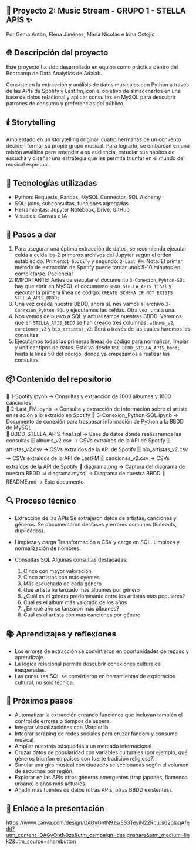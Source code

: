 ## 🎵 Proyecto 2: Music Stream - GRUPO 1 - STELLA APIS ✨
Por Gema Antón, Elena Jiménez, María Nicolás e Irina Ostojic 

## 🌐 Descripción del proyecto
Este proyecto ha sido desarrollado en equipo como práctica dentro del Bootcamp de Data Analytics de Adalab.

Consiste en la extracción y análisis de datos musicales con Python a través de las APIs de Spotify y Last.fm, con el objetivo de almacenarlos en una base de datos relacional y aplicar consultas en MySQL para descubrir patrones de consumo y preferencias del público.

## 🕯️ Storytelling
 Ambientado en un storytelling original: cuatro hermanas de un convento deciden formar su propio grupo musical. Para lograrlo, se embarcan en una misión analítica para entender a su audiencia, estudiar sus hábitos de escucha y diseñar una estrategia que les permita triunfar en el mundo del musical espiritual.

## 🧰 Tecnologías utilizadas
- Python: Requests, Pandas, MySQL Connector, SQL Alchemy
- SQL: joins, subconsultas, funciones agregadas
- Herramientas: Jupyter Notebook, Drive, GitHub
- Visuales: Canvas e IA

## 📃 Pasos a dar
1. Para asegurar una óptima extracción de datos, se recomienda ejecutar celda a celda los 2 primeros archivos del Jupyter según el orden establecido. Primero:`1-Spotify` y segundo: `2-Last_FM`. 
Nota: El primer método de extracción de Spotify puede tardar unos 5-10 minutos en completarse. Paciencia!
2. IMPORTANTE!  Antes de ejecutar el documento `3-Conexion_Pyhton-SQL` hay que abrir en MySQL el documento `BBDD_STELLA_APIS_final` y ejecutar la primera línea de código: `CREATE SCHEMA IF NOT EXISTS STELLA_APIS_BBDD;`
3. Una vez creada nuestra BBDD, ahora sí, nos vamos al archivo `3-Conexión_Pyhton-SQL` y ejecutamos las celdas. Otra vez, una a una.
4. Nos vamos de nuevo a SQL y actualizamos nuestras BBDD. Veremos que en `STELLA_APIS_BBDD` se han creado tres columnas: `albums_v2`, `canciones_v2` y `bio_artistas_v2`. Será a través de las cuales haremos las consultas.
5. Ejecutamos todas las primeras líneas de código para normalizar, limpiar y unificar tipos de datos. Esto va desde `USE BBDD_STELLA_APIS_bbdd;`
hasta la línea 50 del código, donde ya empezamos a realizar las consultas.

## 📦 Contenido del repositorio
📁 1-Spotify.ipynb                  → Consultas y extracción de 1000 álbumes y 1000 canciones  
📁 2-Last_FM.ipynb                  → Consulta y extracción de información sobre el artista en relación a lo extraido en Spotify
📁 3-Conexion_Python-SQL.ipynb      → Documento de conexión para traspasar información de Python a la BBDD de MySQL  
📁 BBDD_STELLA_APIS_final.sql       → Base de datos donde realizaremos las consultas 
🗄 albums_v2.csv                     → CSVs extraídos de la API de Spotify
🗄 artistas_v2.csv                   → CSVs extraídos de la API de Spotify
🗄 bio_artistas_v2.csv               → CSVs extraídos de la API de LastFM
🗄 canciones_v2.csv                  → CSVs extraídos de la API de Spotify 
📸 diagrama.png                     → Captura del diagrama de nuestra BBDD
📊 diagrama.mysql                   → Diagrama de nuestra BBDD
📄 README.md                        → Este documento  

## 🔍 Proceso técnico
- Extracción de las APIs
    Se extrajeron datos de artistas, canciones y géneros.
    Se documentaron desfases y errores comunes (timeouts, duplicados).

- Limpieza y carga
    Transformación a CSV y carga en SQL.
    Limpieza y normalización de nombres.

- Consultas SQL
    Algunas consultas destacadas: 
    1. Cinco con mayor valoración
    2. Cinco artistas con más oyentes
    3. Más escuchado de cada género
    4. Qué artista ha lanzado más álbumes por género
    5. ¿Cuál es el género predominante entre los artistas más populares?
    6. Cuál es el álbum más valorado de los años
    7. ¿En qué año se lanzaron más álbumes?
    8. Cuál es el artista con más canciones por género

## 📚 Aprendizajes y reflexiones
- Los errores de extracción se convirtieron en oportunidades de repaso y aprendizaje.
- La lógica relacional permite descubrir conexiones culturales inesperadas.
- Las consultas SQL se convirtieron en herramientas de exploración cultural, no solo técnica.

## 📝 Próximos pasos
- Automatizar la extracción creando funciones que incluyan también el control de errores o tiempos de espera.
- Integrar visualizaciones con Matplotlib.
- Integrar scraping de redes sociales para cruzar fandom y consumo musical.
- Ampliar nuestras búsquedas a un mercado internacional
- Cruzar datos de popularidad con variables culturales (por ejemplo, qué géneros triunfan en países con fuerte tradición religiosa?).
- Simular una gira musical con ciudades seleccionadas según el volumen de escuchas por región.
- Explorar en las APIs otros géneros emergentes (trap japonés, flamenco urbano) o años más actuales.
- Añadir más fuentes de datos (otras APIs, otras BBDD existentes).

## 📑 Enlace a la presentación
https://www.canva.com/design/DAGyOhtN9zs/ES3TeyiN22Rcu_s62qlaqA/edit?utm_content=DAGyOhtN9zs&utm_campaign=designshare&utm_medium=link2&utm_source=sharebutton